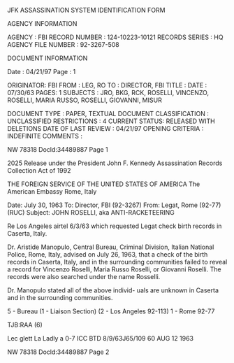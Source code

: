 JFK ASSASSINATION SYSTEM
IDENTIFICATION FORM

AGENCY INFORMATION

AGENCY : FBI
RECORD NUMBER : 124-10223-10121
RECORDS SERIES : HQ
AGENCY FILE NUMBER : 92-3267-508

DOCUMENT INFORMATION

Date : 04/21/97
Page : 1

ORIGINATOR: FBI
FROM : LEG, RO
TO : DIRECTOR, FBI
TITLE :
DATE : 07/30/63
PAGES: 1
SUBJECTS : JRO, BKG, RCK, ROSELLI, VINCENZO, ROSELLI, MARIA RUSSO,
ROSELLI, GIOVANNI, MISUR

DOCUMENT TYPE : PAPER, TEXTUAL DOCUMENT
CLASSIFICATION : UNCLASSIFIED
RESTRICTIONS : 4
CURRENT STATUS: RELEASED WITH DELETIONS
DATE OF LAST REVIEW : 04/21/97
OPENING CRITERIA : INDEFINITE
COMMENTS :

NW 78318 Docld:34489887 Page 1

2025 Release under the President John
F. Kennedy Assassination Records
Collection Act of 1992

THE FOREIGN SERVICE
OF THE
UNITED STATES OF AMERICA
The American Embassy
Rome, Italy

Date: July 30, 1963
To: Director, FBI (92-3267)
From: Legat, Rome (92-77) (RUC)
Subject: JOHN ROSELLI, aka
ANTI-RACKETEERING

Re Los Angeles airtel 6/3/63 which requested
Legat check birth records in Caserta, Italy.

Dr. Aristide Manopulo, Central Bureau, Criminal
Division, Italian National Police, Rome, Italy, advised on
July 26, 1963, that a check of the birth records in Caserta,
Italy, and in the surrounding communities failed to reveal a
record for Vincenzo Roselli, Maria Russo Roselli, or Giovanni
Roselli. The records were also searched under the name Rosselli.

Dr. Manopulo stated all of the above individ-
uals are unknown in Caserta and in the surrounding communities.

5 - Bureau
(1 - Liaison Section)
(2 - Los Angeles 92-113)
1 - Rome 92-77

TJB:RAA
(6)

Lec glett
La Ladly a 0-7
ICC BTD
8/9/63J65/109
60 AUG 12 1963

NW 78318 Docld:34489887 Page 2
